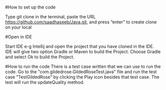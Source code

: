 #How to set up the code

Type git clone in the terminal, paste the URL https://github.com/saadhaseeb/Java.git, and press “enter” to create clone on your local

#Open in IDE

Start IDE e-g Intellij and open the project that you have cloned in the IDE.
IDE will give two option Gradle or Maven to build the Project.
Choose Gradle and select Ok to build the Project.

#How to run the code
There is a test case written that we can use to run the code.
Go to the "com.gildedrose.GildedRoseTest.java" file and run the test case
"TestGildedRose" by clicking the Play icon besides that test case.
The test will run the updateQuality method.
